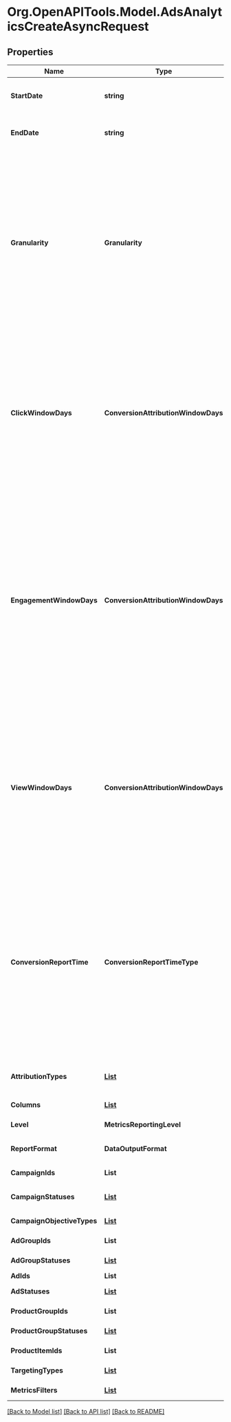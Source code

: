 # Org.OpenAPITools.Model.AdsAnalyticsCreateAsyncRequest

## Properties

Name | Type | Description | Notes
------------ | ------------- | ------------- | -------------
**StartDate** | **string** | Metric report start date (UTC). Format: YYYY-MM-DD | 
**EndDate** | **string** | Metric report end date (UTC). Format: YYYY-MM-DD | 
**Granularity** | **Granularity** | TOTAL - metrics are aggregated over the specified date range.&lt;br&gt; DAY - metrics are broken down daily.&lt;br&gt; HOUR - metrics are broken down hourly.&lt;br&gt;WEEKLY - metrics are broken down weekly.&lt;br&gt;MONTHLY - metrics are broken down monthly | 
**ClickWindowDays** | **ConversionAttributionWindowDays** | Number of days to use as the conversion attribution window for a pin click action. Applies to Pinterest Tag conversion metrics. Prior conversion tags use their defined attribution windows. If not specified, defaults to &#x60;30&#x60; days. | [optional] [default to 30]
**EngagementWindowDays** | **ConversionAttributionWindowDays** | Number of days to use as the conversion attribution window for an engagement action. Engagements include saves, closeups, link clicks, and carousel card swipes. Applies to Pinterest Tag conversion metrics. Prior conversion tags use their defined attribution windows. If not specified, defaults to &#x60;30&#x60; days. | [optional] [default to 30]
**ViewWindowDays** | **ConversionAttributionWindowDays** | Number of days to use as the conversion attribution window for a view action. Applies to Pinterest Tag conversion metrics. Prior conversion tags use their defined attribution windows. If not specified, defaults to &#x60;1&#x60; day. | [optional] [default to 1]
**ConversionReportTime** | **ConversionReportTimeType** | The date by which the conversion metrics returned from this endpoint will be reported. There are two dates associated with a conversion event: the date that the user interacted with the ad, and the date that the user completed a conversion event. | [optional] [default to "TIME_OF_AD_ACTION"]
**AttributionTypes** | [**List<ConversionReportAttributionType>**](ConversionReportAttributionType.md) | List of types of attribution for the conversion report | [optional] 
**Columns** | [**List<ReportingColumnAsync>**](ReportingColumnAsync.md) | Metric and entity columns | 
**Level** | **MetricsReportingLevel** | Level of the report | 
**ReportFormat** | **DataOutputFormat** | Specification for formatting report data | [optional] [default to "JSON"]
**CampaignIds** | **List<string>** | List of campaign ids | [optional] 
**CampaignStatuses** | [**List<CampaignSummaryStatus>**](CampaignSummaryStatus.md) | List of status values for filtering | [optional] 
**CampaignObjectiveTypes** | [**List<ObjectiveType>**](ObjectiveType.md) | List of values for filtering | [optional] 
**AdGroupIds** | **List<string>** | List of ad group ids | [optional] 
**AdGroupStatuses** | [**List<AdGroupSummaryStatus>**](AdGroupSummaryStatus.md) | List of values for filtering | [optional] 
**AdIds** | **List<string>** | List of ad ids | [optional] 
**AdStatuses** | [**List<PinPromotionSummaryStatus>**](PinPromotionSummaryStatus.md) | List of values for filtering | [optional] 
**ProductGroupIds** | **List<string>** | List of product group ids | [optional] 
**ProductGroupStatuses** | [**List<ProductGroupSummaryStatus>**](ProductGroupSummaryStatus.md) | List of values for filtering | [optional] 
**ProductItemIds** | **List<string>** | List of product item ids | [optional] 
**TargetingTypes** | [**List<AdsAnalyticsTargetingType>**](AdsAnalyticsTargetingType.md) | List of targeting types | [optional] 
**MetricsFilters** | [**List<AdsAnalyticsMetricsFilter>**](AdsAnalyticsMetricsFilter.md) | List of metrics filters | [optional] 

[[Back to Model list]](../README.md#documentation-for-models) [[Back to API list]](../README.md#documentation-for-api-endpoints) [[Back to README]](../README.md)

